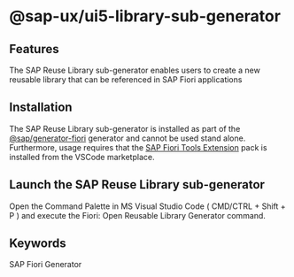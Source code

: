 # @sap-ux/ui5-library-sub-generator

## Features

The SAP Reuse Library sub-generator enables users to create a new reusable library that can be referenced in SAP Fiori applications

## Installation

The SAP Reuse Library sub-generator is installed as part of the [@sap/generator-fiori](https://www.npmjs.com/package/@sap/generator-fiori) generator and cannot be used stand alone. Furthermore, usage requires that the [SAP Fiori Tools Extension](https://marketplace.visualstudio.com/items?itemName=SAPSE.sap-ux-fiori-tools-extension-pack) pack is installed from the VSCode marketplace.

## Launch the SAP Reuse Library sub-generator

Open the Command Palette in MS Visual Studio Code ( CMD/CTRL + Shift + P ) and execute the Fiori: Open Reusable Library Generator command.

## Keywords
SAP Fiori Generator
